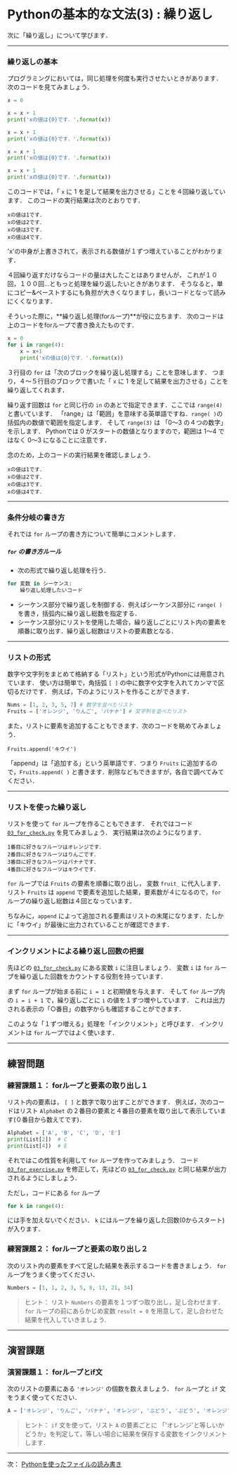 # Pythonの基本的な文法(3) : 繰り返し

次に「繰り返し」について学びます．

--- 
### 繰り返しの基本


プログラミングにおいては，同じ処理を何度も実行させたいときがあります．
次のコードを見てみましょう．

```Python
x = 0

x = x + 1
print('xの値は{0}です．'.format(x))

x = x + 1
print('xの値は{0}です．'.format(x))

x = x + 1
print('xの値は{0}です．'.format(x))

x = x + 1
print('xの値は{0}です．'.format(x))
```

このコードでは，「 `x` に 1 を足して結果を出力させる」ことを４回繰り返しています．
このコードの実行結果は次のとおりです．

```
xの値は1です．
xの値は2です．
xの値は3です．
xの値は4です．
```

'x'の中身が上書きされて，表示される数値が１ずつ増えていることがわかります．

４回繰り返すだけならコードの量は大したことはありませんが，
これが１０回，１００回...ともっと処理を繰り返したいときがあります．
そうなると，単にコピー&ペーストするにも負担が大きくなりますし，長いコードとなって読みにくくなります．

そういった際に，**繰り返し処理(forループ)**が役に立ちます．
次のコードは上のコードをforループで書き換えたものです．

```Python
x = 0
for i in range(4):
	x = x+1
	print('xの値は{0}です．'.format(x))
```

３行目の `for` は「次のブロックを繰り返し処理する」ことを意味します．
つまり，４～５行目のブロックで書いた「 `x` に 1 を足して結果を出力させる」ことを繰り返してくれます．

繰り返す回数は `for` と同じ行の `in` のあとで指定できます．ここでは `range(4)` と書いています．
「range」は「範囲」を意味する英単語ですね．`range( )`の括弧内の数値で範囲を指定します．
そして `range(3)` は 「0～3 の４つの数字」を示します．
Pythonでは 0 がスタートの数値となりますので，範囲は 1～4 ではなく 0～3 になることに注意です．

念のため，上のコードの実行結果を確認しましょう．
```
xの値は1です．
xの値は2です．
xの値は3です．
xの値は4です．
```

---
### 条件分岐の書き方

それでは `for` ループの書き方について簡単にコメントします．

##### `for` の書き方ルール

- 次の形式で繰り返し処理を行う．  
```Python
for 変数 in シーケンス:
    繰り返し処理したいコード
```
- シーケンス部分で繰り返しを制御する．例えばシーケンス部分に `range( )` を書き，括弧内に繰り返し総数を指定する．
- シーケンス部分にリストを使用した場合，繰り返しごとにリスト内の要素を順番に取り出す．繰り返し総数はリストの要素数となる．

---
### リストの形式

数字や文字列をまとめて格納する「リスト」という形式がPythonには用意されています．
使い方は簡単で，角括弧 `[ ]` の中に数字や文字を入れてカンマで区切るだけです．
例えば，下のようにリストを作ることができます．
```Python
Nums = [1, 2, 3, 5, 7] # 数字を並べたリスト
Fruits = ['オレンジ', 'りんご', 'バナナ'] # 文字列を並べたリスト
```
また，リストに要素を追加することもできます．次のコードを眺めてみましょう．
```
Fruits.append('キウイ')
```
「append」は「追加する」という英単語です．つまり `Fruits` に追加するので，`Fruits.append( )` と書きます．削除などもできますが，各自で調べてみてください．

---
### リストを使った繰り返し

リストを使って `for` ループを作ることもできます．
それではコード [`03_for_check.py`](03_for_check.py) を見てみましょう．
実行結果は次のようになります．

```
1番目に好きなフルーツはオレンジです．
2番目に好きなフルーツはりんごです．
3番目に好きなフルーツはバナナです．
4番目に好きなフルーツはキウイです．
```

`for` ループでは  `Fruits` の要素を順番に取り出し， 変数 `fruit_` に代入します．
リスト `Fruits` は `append` で要素を追加した結果，要素数が４になるので，`for` ループの繰り返し総数は４回となっています．

ちなみに，`append` によって追加される要素はリストの末尾になります．たしかに「キウイ」が最後に出力されていることが確認できます．

---
### インクリメントによる繰り返し回数の把握

先ほどの [`03_for_check.py`](03_for_check.py) にある変数 `i` に注目しましょう．
変数 `i` は `for` ループを繰り返した回数をカウントする役割を持っています．

まず `for` ループが始まる前に `i = 1` と初期値を与えます．
そして `for` ループ内の `i = i + 1` で，繰り返しごとに `i` の値を１ずつ増やしています．
これは出力される表示の「○番目」の数字からも確認することができます．

このような「１ずつ増える」処理を「インクリメント」と呼びます．
インクリメントは `for` ループではよく使います．

---
## 練習問題
### 練習課題１： forループと要素の取り出し１

リスト内の要素は， `[ ]` と数字で取り出すことができます．
例えば，次のコードはリスト `Alphabet` の２番目の要素と４番目の要素を取り出して表示しています(０番目から数えてです)．
```Python
Alphabet = ['A', 'B', 'C', 'D', 'E']
print(List[2])	# C
print(List[4])	# E
```

それではこの性質を利用して `for` ループを作ってみましょう．
コード [`03_for_exercise.py`](03_for_exercise.py) を修正して，先ほどの [`03_for_check.py`](03_for_check.py) と同じ結果が出力されるようにしましょう．

ただし，コードにある `for` ループ
```Python
for k in range(4):
```
には手を加えないでください． `k` にはループを繰り返した回数(0からスタート)が入ります．

### 練習課題２： forループと要素の取り出し２

次のリスト内の要素をすべて足した結果を表示するコードを書きましょう．
`for` ループをうまく使ってください．

```Python
Numbers = [1, 1, 2, 3, 5, 8, 13, 21, 34]
```

> ヒント： リスト `Numbers` の要素を１つずつ取り出し，足し合わせます．`for` ループの前にあらかじめ変数 `result = 0` を用意して，足し合わせた結果を代入していきましょう．

---
## 演習課題
### 演習課題１： forループとif文

次のリストの要素にある `'オレンジ'` の個数を数えましょう．
`for` ループと `if` 文をうまく使ってください．

```Python
A = ['オレンジ', 'りんご', 'バナナ', 'オレンジ', 'ぶどう', 'ぶどう', 'オレンジ']
```

> ヒント： `if` 文を使って，リスト `A` の要素ごとに 「'オレンジ'と等しいかどうか」を判定して，等しい場合に結果を保存する変数をインクリメントします．

--- 
次： [Pythonを使ったファイルの読み書き](../06_read_write)
